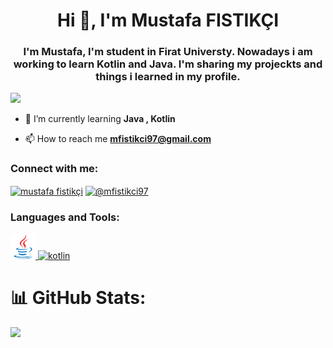 <h1 align="center">Hi 👋, I'm Mustafa FISTIKÇI</h1>
<h3 align="center">I'm Mustafa, I'm student in Firat Universty. Nowadays i am working to learn Kotlin and Java. I'm sharing my projeckts and things i learned in my profile.</h3>

[![](https://visitcount.itsvg.in/api?id=MustafaFISTIKCI&icon=3&color=6)](https://visitcount.itsvg.in)

- 🌱 I’m currently learning **Java , Kotlin**

- 📫 How to reach me **mfistikci97@gmail.com**


<h3 align="left">Connect with me:</h3>
<p align="left">
<a href="https://linkedin.com/in/mustafa-fıstıkçı-b165a3296" target="blank"><img align="center" src="https://raw.githubusercontent.com/rahuldkjain/github-profile-readme-generator/master/src/images/icons/Social/linked-in-alt.svg" alt="mustafa fistikçi" height="30" width="40" /></a>
<a href="https://medium.com/@mfistikci97" target="blank"><img align="center" src="https://raw.githubusercontent.com/rahuldkjain/github-profile-readme-generator/master/src/images/icons/Social/medium.svg" alt="@mfistikci97" height="30" width="40" /></a>
</p>


<h3 align="left">Languages and Tools:</h3>
<p align="left"> <a href="https://www.java.com" target="_blank" rel="noreferrer"> <img src="https://raw.githubusercontent.com/devicons/devicon/master/icons/java/java-original.svg" alt="java" width="40" height="40"/> </a> <a href="https://kotlinlang.org" target="_blank" rel="noreferrer"> <img src="https://www.vectorlogo.zone/logos/kotlinlang/kotlinlang-icon.svg" alt="kotlin" width="40" height="40"/> </a> </p>

# 📊 GitHub Stats:
![](https://github-readme-stats.vercel.app/api?username=MustafaFISTIKCI&theme=midnight-purple&hide_border=false&include_all_commits=false&count_private=false)<br/>
